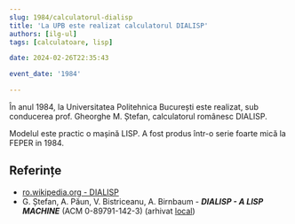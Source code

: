 ```yaml
---
slug: 1984/calculatorul-dialisp
title: 'La UPB este realizat calculatorul DIALISP'
authors: [ilg-ul]
tags: [calculatoare, lisp]

date: 2024-02-26T22:35:43

event_date: '1984'

---
```


În anul 1984, la Universitatea Politehnica București este
realizat, sub conducerea prof. Gheorghe M. Ștefan,
calculatorul românesc DIALISP.

<!-- truncate -->

Modelul este practic o mașină LISP. A fost produs într-o serie foarte
mică la FEPER in 1984.

## Referințe

- [ro.wikipedia.org - DIALISP](https://ro.wikipedia.org/wiki/DIALISP)
- G. Ștefan, A. Păun, V. Bistriceanu, A. Birnbaum - _**DIALISP - A LISP MACHINE**_ (ACM 0-89791-142-3) (arhivat [local](https://cronica-it.github.io/arhiva/#1984))
